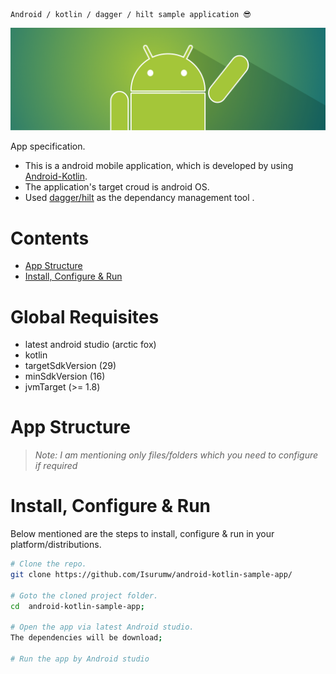 ```
Android / kotlin / dagger / hilt sample application 😎
```

<img alt="express-typescript" src="./app/src/main/res/drawable/android_delivery_cover.png" height="50%" width="100%">

App specification.

* This is a android mobile application, which is developed by using [Android-Kotlin](https://developer.android.com/kotlin?gclid=CjwKCAjwybyJBhBwEiwAvz4G7xUaFLQDDvIiQOKATg82U6iFflcX5ysKtfxSnG69q5NVt86l_C9utxoCMJEQAvD_BwE&gclsrc=aw.ds).
* The application's target croud is android OS.
* Used [dagger/hilt](https://dagger.dev/hilt/) as the dependancy management tool .

# Contents

* [App Structure](#app-structure)
* [Install, Configure & Run](#install-configure--run)

# Global Requisites

* latest android studio (arctic fox)
* kotlin
* targetSdkVersion (29)
* minSdkVersion (16)
* jvmTarget (>= 1.8)

# App Structure

> _Note: I am mentioning only files/folders which you need to configure if required_

# Install, Configure & Run

Below mentioned are the steps to install, configure & run in your platform/distributions.

```bash
# Clone the repo.
git clone https://github.com/Isurumw/android-kotlin-sample-app/

# Goto the cloned project folder.
cd  android-kotlin-sample-app;

# Open the app via latest Android studio.
The dependencies will be download;

# Run the app by Android studio
